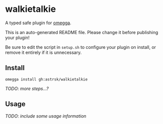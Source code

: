 <!--

When uploading your plugin to github/gitlab
start your repo name with "omegga-"

example: https://github.com/astrsk/omegga-walkietalkie

Your plugin will be installed via omegga install gh:astrsk/walkietalkie

-->

# walkietalkie

A typed safe plugin for [omegga](https://github.com/brickadia-community/omegga).

This is an auto-generated README file. Please change it before publishing your plugin!

Be sure to edit the script in `setup.sh` to configure your plugin on install, or
remove it entirely if it is unnecessary.

## Install

`omegga install gh:astrsk/walkietalkie`

_TODO: more steps...?_

## Usage

_TODO: include some usage information_
